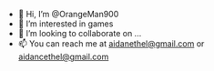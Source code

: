 - 👋 Hi, I’m @OrangeMan900
- 👀 I’m interested in games
- 💞️ I’m looking to collaborate on ...
- 📫 You can reach me at aidanethel@gmail.com or aidancethel@gmail.com

